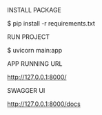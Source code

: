 <p>
INSTALL PACKAGE

$ pip install -r requirements.txt

RUN PROJECT

$ uvicorn main:app

APP RUNNING URL

http://127.0.0.1:8000/

SWAGGER UI

http://127.0.0.1:8000/docs

</p>

